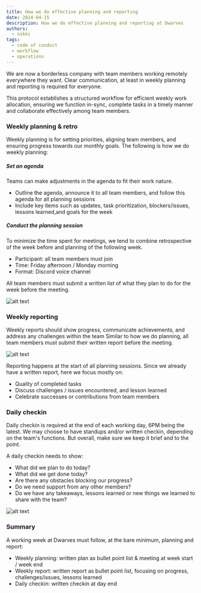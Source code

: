 ```yaml
---
title: How we do effective planning and reporting
date: 2024-04-15
description: How we do effective planning and reporting at Dwarves
authors:
  - nikki
tags:
  - code of conduct
  - workflow
  - operations
---
```


We are now a borderless company with team members working remotely everywhere they want. Clear communication, at least in weekly planning and reporting is required for everyone.

This protocol establishes a structured workflow for efficient weekly work allocation, ensuring we function in-sync, complete tasks in a timely manner and collaborate effectively among team members.

### Weekly planning & retro
Weekly planning is for setting priorities, aligning team members, and ensuring progress towards our monthly goals. The following is how we do weekly planning:

##### Set an agenda
Teams can make adjustments in the agenda to fit their work nature.
- Outline the agenda, announce it to all team members, and follow this agenda for all planning sessions
- Include key items such as updates, task prioritization, blockers/issues, lessons learned,and goals for the week

##### Conduct the planning session
To minimize the time spent for meetings, we tend to combine retrospective of the week before and planning of the following week.

- Participant: all team members must join
- Time: Friday afternoon / Monday morning
- Format: Discord voice channel

All team members must submit a written list of what they plan to do for the week before the meeting.

![alt text](how-we-do-effective-planning-and-reporting_image.webp)

### Weekly reporting
Weekly reports should show progress, communicate achievements, and address any challenges within the team Similar to how we do planning, all team members must submit their written report before the meeting.

![alt text](how-we-do-effective-planning-and-reporting_image2.webp)

Reporting happens at the start of all planning sessions. Since we already have a written report, here we focus mostly on:
- Quality of completed tasks
- Discuss challenges / issues encountered, and lesson learned
- Celebrate successes or contributions from team members

### Daily checkin
Daily checkin is required at the end of each working day, 6PM being the latest. We may choose to have standups and/or written checkin, depending on the team's functions. But overall, make sure we keep it brief and to the point.

A daily checkin needs to show:
- What did we plan to do today?
- What did we get done today?
- Are there any obstacles blocking our progress?
- Do we need support from any other members?
- Do we have any takeaways, lessons learned or new things we learned to share with the team?

![alt text](how-we-do-effective-planning-and-reporting_image3.webp)

### Summary
A working week at Dwarves must follow, at the bare minimum, planning and report:
- Weekly planning: written plan as bullet point list & meeting at week start / week end
- Weekly report: written report as bullet point list, focusing on progress, challenges/issues, lessons learned
- Daily checkin: written checkin at day end